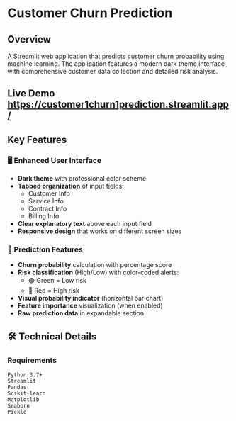 # Customer Churn Prediction 

## Overview  
A Streamlit web application that predicts customer churn probability using machine learning. The application features a modern dark theme interface with comprehensive customer data collection and detailed risk analysis.
## Live Demo https://customer1churn1prediction.streamlit.app/

## Key Features  

### 🖥️ Enhanced User Interface  
- **Dark theme** with professional color scheme  
- **Tabbed organization** of input fields:  
  - Customer Info  
  - Service Info  
  - Contract Info  
  - Billing Info  
- **Clear explanatory text** above each input field  
- **Responsive design** that works on different screen sizes  

### 🔮 Prediction Features  
- **Churn probability** calculation with percentage score  
- **Risk classification** (High/Low) with color-coded alerts:  
  - 🟢 Green = Low risk  
  - 🔴 Red = High risk  
- **Visual probability indicator** (horizontal bar chart)  
- **Feature importance** visualization (when enabled)  
- **Raw prediction data** in expandable section  

## 🛠️ Technical Details  

### Requirements  
```
Python 3.7+
Streamlit
Pandas
Scikit-learn
Matplotlib
Seaborn
Pickle
```

